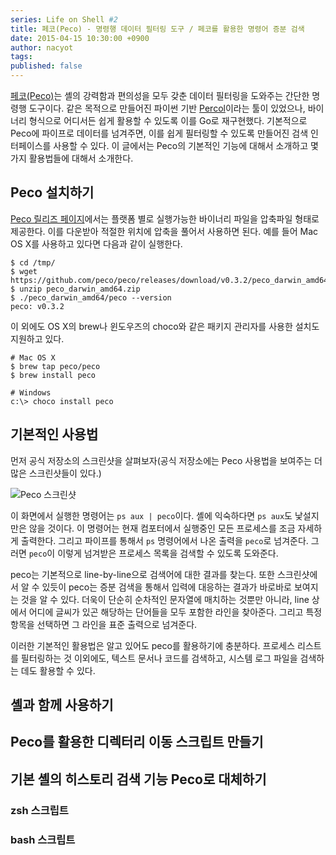 ```yaml
---
series: Life on Shell #2
title: 페코(Peco) - 명령행 데이터 필터링 도구 / 페코를 활용한 명령어 증분 검색
date: 2015-04-15 10:30:00 +0900
author: nacyot
tags: 
published: false
---
```


[페코(Peco)][peco]는 셸의 강력함과 편의성을 모두 갖춘 데이터 필터링을 도와주는 간단한 명령행 도구이다. 같은 목적으로 만들어진 파이썬 기반 [Percol][percol]이라는 툴이 있었으나, 바이너리 형식으로 어디서든 쉽게 활용할 수 있도록 이를 Go로 재구현했다. 기본적으로 Peco에 파이프로 데이터를 넘겨주면, 이를 쉽게 필터링할 수 있도록 만들어진 검색 인터페이스를 사용할 수 있다. 이 글에서는 Peco의 기본적인 기능에 대해서 소개하고 몇 가지 활용법들에 대해서 소개한다.

[percol]: https://github.com/mooz/percol
[peco]: https://github.com/peco/peco

<!--more-->

## Peco 설치하기

[Peco 릴리즈 페이지][release]에서는 플랫폼 별로 실행가능한 바이너리 파일을 압축파일 형태로 제공한다. 이를 다운받아 적절한 위치에 압축을 풀어서 사용하면 된다. 예를 들어 Mac OS X를 사용하고 있다면 다음과 같이 실행한다.

[release]: https://github.com/peco/peco/releases

```
$ cd /tmp/
$ wget https://github.com/peco/peco/releases/download/v0.3.2/peco_darwin_amd64.zip
$ unzip peco_darwin_amd64.zip
$ ./peco_darwin_amd64/peco --version
peco: v0.3.2
```

이 외에도 OS X의 brew나 윈도우즈의 choco와 같은 패키지 관리자를 사용한 설치도 지원하고 있다.

```
# Mac OS X
$ brew tap peco/peco
$ brew install peco

# Windows
c:\> choco install peco
```

[release]: https://github.com/peco/peco/releases

## 기본적인 사용법

먼저 공식 저장소의 스크린샷을 살펴보자(공식 저장소에는 Peco 사용법을 보여주는 더 많은 스크린샷들이 있다.)

![Peco 스크린샷](https://camo.githubusercontent.com/6ed15cca08fd6972d12e67ee1f1fe84caa14744b/687474703a2f2f7065636f2e6769746875622e696f2f696d616765732f7065636f2d64656d6f2d70732e676966)

이 화면에서 실행한 명령어는 `ps aux | peco`이다. 셸에 익숙하다면 `ps aux`도 낯설지만은 않을 것이다. 이 명령어는 현재 컴포터에서 실행중인 모든 프로세스를 조금 자세하게 출력한다. 그리고 파이프를 통해서 `ps` 명령어에서 나온 출력을 `peco`로 넘겨준다. 그러면 `peco`이 이렇게 넘겨받은 프로세스 목록을 검색할 수 있도록 도와준다.

peco는 기본적으로 line-by-line으로 검색어에 대한 결과를 찾는다. 또한 스크린샷에서 알 수 있듯이 peco는 증분 검색을 통해서 입력에 대응하는 결과가 바로바로 보여지는 것을 알 수 있다. 더욱이 단순히 순차적인 문자열에 매치하는 것뿐만 아니라, line 상에서 어디에 글씨가 있곤 해당하는 단어들을 모두 포함한 라인을 찾아준다. 그리고 특정 항목을 선택하면 그 라인을 표준 출력으로 넘겨준다.

이러한 기본적인 활용법은 알고 있어도 peco를 활용하기에 충분하다. 프로세스 리스트를 필터링하는 것 이외에도, 텍스트 문서나 코드를 검색하고, 시스템 로그 파일을 검색하는 데도 활용할 수 있다.

## 셸과 함께 사용하기

## Peco를 활용한 디렉터리 이동 스크립트 만들기


## 기본 셸의 히스토리 검색 기능 Peco로 대체하기

### zsh 스크립트
### bash 스크립트
